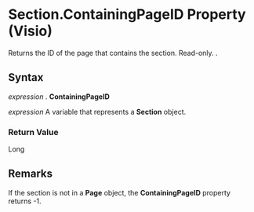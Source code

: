 
# Section.ContainingPageID Property (Visio)

Returns the ID of the page that contains the section. Read-only. .


## Syntax

 _expression_ . **ContainingPageID**

 _expression_ A variable that represents a **Section** object.


### Return Value

Long


## Remarks

If the section is not in a  **Page** object, the **ContainingPageID** property returns -1.

